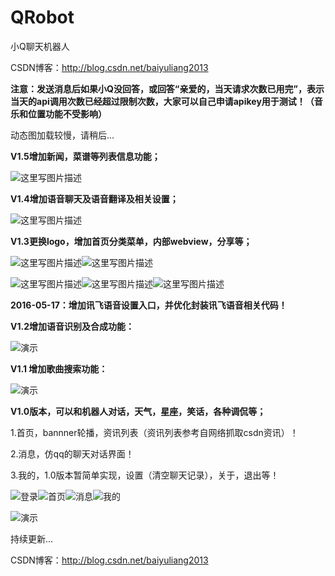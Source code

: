 # QRobot

小Q聊天机器人

CSDN博客：http://blog.csdn.net/baiyuliang2013

**注意：发送消息后如果小Q没回答，或回答“亲爱的，当天请求次数已用完”，表示当天的api调用次数已经超过限制次数，大家可以自己申请apikey用于测试！（音乐和位置功能不受影响）**

动态图加载较慢，请稍后...

**V1.5增加新闻，菜谱等列表信息功能；**

![这里写图片描述](http://img.blog.csdn.net/20160520132529305)

**V1.4增加语音聊天及语音翻译及相关设置；**

![这里写图片描述](http://img.blog.csdn.net/20160519150322237)

**V1.3更换logo，增加首页分类菜单，内部webview，分享等；**

![这里写图片描述](http://img.blog.csdn.net/20160518130602905)![这里写图片描述](http://img.blog.csdn.net/20160518130845237)

![这里写图片描述](http://img.blog.csdn.net/20160518165247328)![这里写图片描述](http://img.blog.csdn.net/20160518165259004)![这里写图片描述](http://img.blog.csdn.net/20160518171647349)

**2016-05-17：增加讯飞语音设置入口，并优化封装讯飞语音相关代码！**

**V1.2增加语音识别及合成功能：**

![演示](http://img.blog.csdn.net/20160516141620589)

**V1.1 增加歌曲搜索功能：**

![演示](http://img.blog.csdn.net/20160513140525233)

**V1.0版本，可以和机器人对话，天气，星座，笑话，各种调侃等；**

1.首页，bannner轮播，资讯列表（资讯列表参考自网络抓取csdn资讯）！

2.消息，仿qq的聊天对话界面！

3.我的，1.0版本暂简单实现，设置（清空聊天记录），关于，退出等！

![登录](http://img.blog.csdn.net/20160512180054428)![首页](http://img.blog.csdn.net/20160512180110709)![消息](http://img.blog.csdn.net/20160512180142944)![我的](http://img.blog.csdn.net/20160512180128772)

![演示](http://img.blog.csdn.net/20160512181129051)

持续更新...

CSDN博客：http://blog.csdn.net/baiyuliang2013
